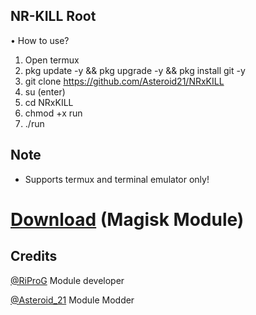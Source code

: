 ## NR-KILL Root

 • How to use?
 
 1. Open termux
 2. pkg update -y && pkg upgrade -y && pkg install git -y
 3. git clone https://github.com/Asteroid21/NRxKILL
 4. su (enter)
 5. cd NRxKILL
 6. chmod +x run
 7. ./run
 
 
## Note

- Supports termux and terminal emulator only!

# [Download](https://github.com/Asteroid21/NRxKILL/files/11599928/NR-KILL.Root.zip) (Magisk Module)


 
## Credits

[@RiProG](https://t.me/RiProG) Module developer

[@Asteroid_21](https://t.me/Asteroid_21) Module Modder
